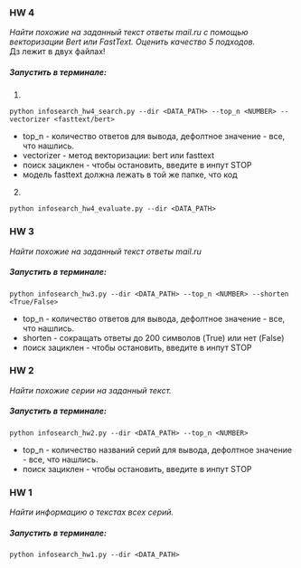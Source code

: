 
### HW 4
*Найти похожие на заданный текст ответы mail.ru с помощью векторизации Bert или FastText. Оценить качество 5 подходов.*  
Дз лежит в двух файлах!

##### Запустить в терминале:
1.
```
python infosearch_hw4_search.py --dir <DATA_PATH> --top_n <NUMBER> --vectorizer <fasttext/bert>
```
* top_n - количество ответов для вывода, дефолтное значение - все, что нашлись.
* vectorizer - метод векторизации: bert или fasttext
* поиск зациклен - чтобы остановить, введите в инпут STOP
* модель fasttext должна лежать в той же папке, что код

2. 
```
python infosearch_hw4_evaluate.py --dir <DATA_PATH>
```


### HW 3
*Найти похожие на заданный текст ответы mail.ru*

##### Запустить в терминале:
```
python infosearch_hw3.py --dir <DATA_PATH> --top_n <NUMBER> --shorten <True/False>
```
* top_n - количество ответов для вывода, дефолтное значение - все, что нашлись.
* shorten - сокращать ответы до 200 символов (True) или нет (False)
* поиск зациклен - чтобы остановить, введите в инпут STOP


### HW 2
*Найти похожие серии на заданный текст.*

##### Запустить в терминале:
```
python infosearch_hw2.py --dir <DATA_PATH> --top_n <NUMBER>
```
* top_n - количество названий серий для вывода, дефолтное значение - все, что нашлись.
* поиск зациклен - чтобы остановить, введите в инпут STOP


### HW 1
*Найти информацию о текстах всех серий.*

##### Запустить в терминале:
```
python infosearch_hw1.py --dir <DATA_PATH>
```




  

